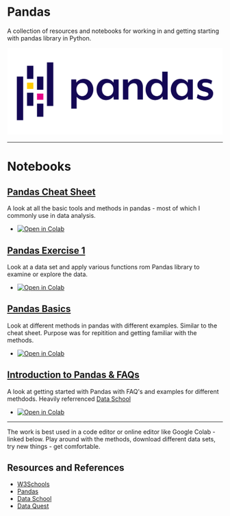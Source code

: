 # Pandas
A collection of resources and notebooks for working in and getting starting with pandas library in Python.

![](/img/Pandas_logo.png)

***
# Notebooks

## [Pandas Cheat Sheet](https://github.com/pavsingh7/Pandas/blob/main/pandas_cs.ipynb) 

A look at all the basic tools and methods in pandas - most of which I commonly use in data analysis. 

- [![Open in Colab](https://colab.research.google.com/assets/colab-badge.svg)](https://colab.research.google.com/github/pavsingh7/Pandas/blob/master/pandas_cs.ipynb)

## [Pandas Exercise 1](https://github.com/pavsingh7/Pandas/blob/main/pandas_exercises.ipynb)

Look at a data set and apply various functions rom Pandas library to examine or explore the data.

- [![Open in Colab](https://colab.research.google.com/assets/colab-badge.svg)](https://colab.research.google.com/github/pavsingh7/Pandas/blob/master/pandas_exercises.ipynb)


## [Pandas Basics](https://github.com/pavsingh7/Pandas/blob/main/pandas_basics.ipynb)

Look at different methods in pandas with different examples. Similar to the cheat sheet. Purpose was for repitition and getting familiar with the methods.

- [![Open in Colab](https://colab.research.google.com/assets/colab-badge.svg)](https://colab.research.google.com/github/pavsingh7/Pandas/blob/master/pandas_basics.ipynb)


## [Introduction to Pandas & FAQs](https://github.com/pavsingh7/Pandas/blob/main/intro_to_Pandas.ipynb)

A look at getting started with Pandas with FAQ's and examples for different methdods. Heavily referrenced [Data School](https://www.dataschool.io)

- [![Open in Colab](https://colab.research.google.com/assets/colab-badge.svg)](https://colab.research.google.com/github/pavsingh7/Pandas/blob/master/intro_to_Pandas.ipynb)

***

The work is best used in a code editor or online editor like Google Colab - linked below. Play around with the methods, download different data sets, try new things - get comfortable. 

## Resources and References

- [W3Schools](https://www.w3schools.com)
- [Pandas](https://pandas.pydata.org/docs/)
- [Data School](https://www.dataschool.io)
- [Data Quest](https://www.dataquest.io/blog/plot-dataframe-pandas/)

